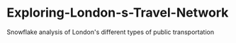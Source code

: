 # Exploring-London-s-Travel-Network
Snowflake analysis of London's different types of public transportation
